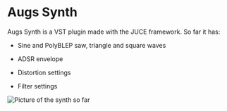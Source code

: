 # Augs Synth

Augs Synth is a VST plugin made with the JUCE framework. So far it has:

* Sine and PolyBLEP saw, triangle and square waves

* ADSR envelope

* Distortion settings

* Filter settings

![Picture of the synth so far](https://i.imgur.com/8oLwSsH.png)